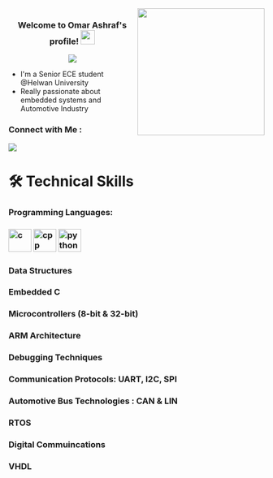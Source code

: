 
<img width="250" align="right" src="https://gifdb.com/images/high/coding-animated-laptop-flow-stream-ja04010rm5o68zfk.gif">

<h3 align="center">
  Welcome to Omar Ashraf's profile!
  <img src="https://media.giphy.com/media/hvRJCLFzcasrR4ia7z/giphy.gif" width="28">
</h3>

<!-- Typing SVG by DenverCoder1 - https://github.com/DenverCoder1/readme-typing-svg -->
<p align="center">
  <a href="https://github.com/DenverCoder1/readme-typing-svg"><img src="https://readme-typing-svg.herokuapp.com/?lines=Embedded%20Software%20Engineer;Always%20learning%20new%20things&font=Fira%20Code&center=true&width=440&height=45&color=f75c7e&vCenter=true&size=22"></a>
</p> 

-  I'm a Senior ECE student @Helwan University
-  Really passionate about embedded systems and Automotive Industry



### Connect with Me :

<a href="https://linkedin.com/in/omar-ashraf-b289b9214" target="_blank"><img src="https://img.shields.io/badge/-Omar%20Ashraf-0077B5?style=for-the-badge&logo=Linkedin&logoColor=white"/></a>

<h1 align="left">  🛠&nbsp;Technical Skills
<h3 align="left"> Programming Languages:
<h3 align="left">
<p align="left">
<img src="https://cdn.jsdelivr.net/gh/devicons/devicon/icons/c/c-original.svg" alt="c" width="45" height="45"/>
<img src="https://upload.wikimedia.org/wikipedia/commons/1/18/ISO_C%2B%2B_Logo.svg" alt="cpp" width="45" height="45"/>
<img src="https://cdn.jsdelivr.net/gh/devicons/devicon/icons/python/python-original.svg" alt="python" width="45" height="45"/>
</p>
<h3 align="left"> Data Structures
<h3 align="left"> Embedded C
<h3 align="left"> Microcontrollers (8-bit & 32-bit)
<h3 align="left"> ARM Architecture
<h3 align="left"> Debugging Techniques
<h3 align="left"> Communication Protocols: UART, I2C, SPI
<h3 align="left"> Automotive Bus Technologies : CAN & LIN
<h3 align="left"> RTOS
<h3 align="left"> Digital Commuincations
<h3 align="left"> VHDL






